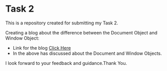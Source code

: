 # Task 2


This is a repository created for submitting my Task 2.

Creating a blog about the difference between the Document Object and Window Object:

  - Link for the blog [Click Here](https://medium.com/@s.aakash4699/difference-between-document-and-window-object-3e461e3b8052)
  - In the above has discussed about the Document and Window Objects.

   I look forward to your feedback and guidance.Thank You.